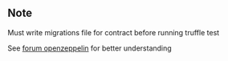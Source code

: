 ## Note
Must write migrations file for contract before running truffle test

See
[forum openzeppelin](https://forum.openzeppelin.com/t/truffle-tests-not-being-run-against-contract-deployed-to-ganache-instead-uses-another-contract-address/4402/12)
for better understanding
